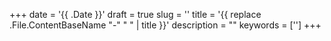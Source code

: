 +++
date = '{{ .Date }}'
draft = true
slug = ''
title = '{{ replace .File.ContentBaseName "-" " " | title }}'
description = ""
keywords = ['']
+++
